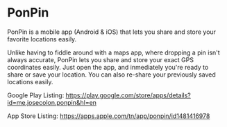 # PonPin
PonPin is a mobile app (Android &amp; iOS) that lets you share and store your favorite locations easily.

Unlike having to fiddle around with a maps app, where dropping a pin isn't always accurate, PonPin lets you share and store
your exact GPS coordinates easily. Just open the app, and inmediately you're ready to share or save your location. You can also
re-share your previously saved locations easily.

Google Play Listing: https://play.google.com/store/apps/details?id=me.josecolon.ponpin&hl=en

App Store Listing: https://apps.apple.com/tn/app/ponpin/id1481416978

